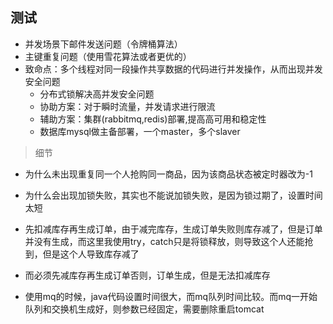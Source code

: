 ## 测试

* 并发场景下邮件发送问题（令牌桶算法）
* 主键重复问题（使用雪花算法或者更优的）
* 致命点：多个线程对同一段操作共享数据的代码进行并发操作，从而出现并发安全问题
  * 分布式锁解决高并发安全问题
  * 协助方案：对于瞬时流量，并发请求进行限流
  * 辅助方案：集群(rabbitmq,redis)部署,提高高可用和稳定性
  * 数据库mysql做主备部署，一个master，多个slaver

> 细节

* 为什么未出现重复同一个人抢购同一商品，因为该商品状态被定时器改为-1
* 为什么会出现加锁失败，其实也不能说加锁失败，是因为锁过期了，设置时间太短

* 先扣减库存再生成订单，由于减完库存，生成订单失败则库存减了，但是订单并没有生成，而这里我使用try，catch只是将锁释放，则导致这个人还能抢到，但是这个人导致库存减了
* 而必须先减库存再生成订单否则，订单生成，但是无法扣减库存
* 使用mq的时候，java代码设置时间很大，而mq队列时间比较。而mq一开始队列和交换机生成好，则参数已经固定，需要删除重启tomcat